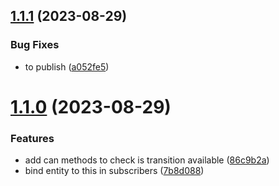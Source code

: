 ## [1.1.1](https://github.com/bondiano/typeorm-fsm/compare/v1.1.0...v1.1.1) (2023-08-29)


### Bug Fixes

* to publish ([a052fe5](https://github.com/bondiano/typeorm-fsm/commit/a052fe51012b7f3318ed7d4f165f8c975be5368e))

# [1.1.0](https://github.com/bondiano/typeorm-fsm/compare/v1.0.0...v1.1.0) (2023-08-29)


### Features

* add can<event> methods to check is transition available ([86c9b2a](https://github.com/bondiano/typeorm-fsm/commit/86c9b2aa7759b67de776f3481ad1b817e35560bc))
* bind entity to this in subscribers ([7b8d088](https://github.com/bondiano/typeorm-fsm/commit/7b8d088fcd9bd377b97891123684b69211b0ebde))
